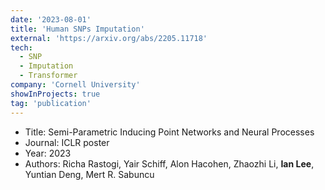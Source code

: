 ```yaml
---
date: '2023-08-01'
title: 'Human SNPs Imputation'
external: 'https://arxiv.org/abs/2205.11718'
tech:
  - SNP
  - Imputation
  - Transformer
company: 'Cornell University'
showInProjects: true 
tag: 'publication'
---
```


- Title: Semi-Parametric Inducing Point Networks and Neural Processes
- Journal: ICLR poster
- Year: 2023
- Authors: Richa Rastogi, Yair Schiff, Alon Hacohen, Zhaozhi Li, <b>Ian Lee</b>, Yuntian Deng, Mert R. Sabuncu
